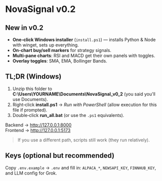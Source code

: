 # NovaSignal v0.2

## New in v0.2
- **One‑click Windows installer** (`install.ps1`) — installs Python & Node with winget, sets up everything.
- **On‑chart buy/sell markers** for strategy signals.
- **Multi‑pane charts**: RSI and MACD get their own panels with toggles.
- **Overlay toggles**: SMA, EMA, Bollinger Bands.

## TL;DR (Windows)
1. Unzip this folder to **C:\Users\YOURNAME\Documents\NovaSignal_v0_2** (you said you'll use Documents).
2. Right‑click **install.ps1** → *Run with PowerShell* (allow execution for this file if prompted).
3. Double‑click **run_all.bat** (or use the `.ps1` equivalents).

Backend → http://127.0.0.1:8000  
Frontend → http://127.0.0.1:5173

> If you use a different path, scripts still work (they run relatively).

## Keys (optional but recommended)
Copy `.env.example` → `.env` and fill in: `ALPACA_*`, `NEWSAPI_KEY`, `FINNHUB_KEY`, and LLM config for Grok.

